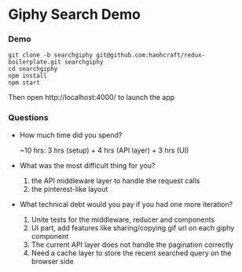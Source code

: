 # Giphy Search Demo

### Demo
```
git clone -b searchgiphy git@github.com:haohcraft/redux-boilerplate.git searchgiphy
cd searchgiphy
npm install
npm start
```

Then open http://localhost:4000/ to launch the app

### Questions
- How much time did you spend?

    ~10 hrs: 3 hrs (setup) + 4 hrs (API layer) + 3 hrs (UI)


- What was the most difficult thing for you?
    1. the API middleware layer to handle the request calls
    2. the pinterest-like layout
    


- What technical debt would you pay if you had one more iteration?
    1. Unite tests for the middleware, reducer and components
    2. UI part, add features like sharing/copying gif url on each giphy component
    3. The current API layer does not handle the pagination correctly
    4. Need a cache layer to store the recent searched query on the browser side
